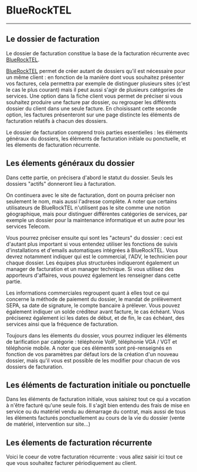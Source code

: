 # BlueRockTEL

---

## Le dossier de facturation

Le dossier de facturation constitue la base de la facturation récurrente avec [BlueRockTEL](https://fr.bluerocktel.com).

[BlueRockTEL](https://fr.bluerocktel.com) permet de créer autant de dossiers qu'il est nécessaire pour un même client : en fonction de la manière dont vous souhaitez présenter vos factures, cela permettra par exemple de distinguer plusieurs sites (c'est le cas le plus courant) mais il peut aussi s'agir de plusieurs catégories de services. Une option dans la fiche client vous permet de préciser si vous souhaitez produire une facture par dossier, ou regrouper les différents dossier du client dans une seule facture. En choisissant cette seconde option, les factures présenteront sur une page distincte les éléments de facturation relatifs à chacun des dossiers.

Le dossier de facturation comprend trois parties essentielles : les éléments généraux du dossiers, les éléments de facturation initiale ou ponctuelle, et les élements de facturation récurrente.

## Les élements généraux du dossier

Dans cette partie, on précisera d'abord le statut du dossier. Seuls les dossiers "actifs" donneront lieu à facturation.

On continuera avec le site de facturation, dont on pourra préciser non seulement le nom, mais aussi l'adresse complète. A noter que certains utilisateurs de BlueRockTEL n'utilisent pas le site comme une notion géographique, mais pour distinguer différentes catégories de services, par exemple un dossier pour la maintenance informatique et un autre pour les services Telecom.

Vous pourrez préciser ensuite qui sont les "acteurs" du dossier : ceci est d'autant plus important si vous entendez utiliser les fonctions de suivis d'installations et d'emails automatiques intégrées à BlueRockTEL. Vous devrez notamment indiquer qui est le commercial, l'ADV, le technicien pour chaque dossier. Les équipes plus structurées indiqueront également un manager de facturation et un manager technique. Si vous utilisez des apporteurs d'affaires, vous pouvez également les renseigner dans cette partie.

Les informations commerciales regroupent quant à elles tout ce qui concerne la méthode de paiement du dossier, le mandat de prélèvement SEPA, sa date de signature, le compte bancaire à prélever. Vous pouvez également indiquer un solde créditeur avant facture, le cas échéant. Vous préciserez également ici les dates de début, et de fin, le cas échéant, des services ainsi que la fréquence de facturation.

Toujours dans les élements du dossier, vous pourrez indiquer les éléments de tarification par catégorie : téléphonie VoIP, téléphonie VGA / VGT et téléphonie mobile. A noter que ces éléments sont pré-renseignés en fonction de vos paramètres par défaut lors de la création d'un nouveau dossier, mais qu'il vous est possible de les modifier pour chacun de vos dossiers de facturation.

## Les éléments de facturation initiale ou ponctuelle

Dans les éléments de facturation initiale, vous saisirez tout ce qui a vocation à n'être facturé qu'une seule fois. Il s'agit bien entendu des frais de mise en service ou du matériel vendu au démarrage du contrat, mais aussi de tous les éléments facturés ponctuellement au cours de la vie du dossier (vente de matériel, intervention sur site...)

## Les élements de facturation récurrente

Voici le coeur de votre facturation récurrente : vous allez saisir ici tout ce que vous souhaitez facturer périodiquement au client.


